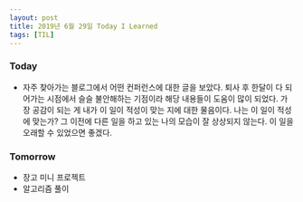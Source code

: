 ```yaml
---
layout: post
title: 2019년 6월 29일 Today I Learned
tags: [TIL]
---
```


### Today
* 자주 찾아가는 블로그에서 어떤 컨퍼런스에 대한 글을 보았다. 퇴사 후 한달이 다 되어가는 시점에서 슬슬 불안해하는 기점이라 해당 내용들이 도움이 많이 되었다. 가장 공감이 되는 게 내가 이 일이 적성이 맞는 지에 대한 물음이다. 나는 이 일이 적성에 맞는가? 그 이전에 다른 일을 하고 있는 나의 모습이 잘 상상되지 않는다. 이 일을 오래할 수 있었으면 좋겠다.

### Tomorrow
* 장고 미니 프로젝트
* 알고리즘 풀이